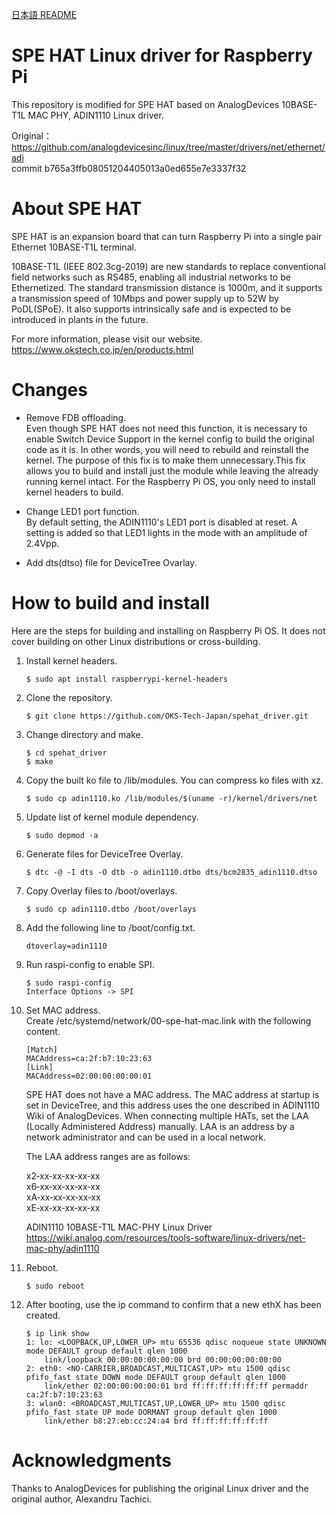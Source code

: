 [日本語 README](https://github.com/OKS-Tech-Japan/spehat_driver/blob/main/README.md)

# SPE HAT Linux driver for Raspberry Pi

This repository is modified for SPE HAT based on AnalogDevices 10BASE-T1L MAC PHY, ADIN1110 Linux driver.

Original：  
https://github.com/analogdevicesinc/linux/tree/master/drivers/net/ethernet/adi  
commit b765a3ffb08051204405013a0ed655e7e3337f32


# About SPE HAT
SPE HAT is an expansion board that can turn Raspberry Pi into a single pair Ethernet 10BASE-T1L terminal.

10BASE-T1L (IEEE 802.3cg-2019) are new standards to replace conventional field networks such as RS485, enabling all industrial networks to be Ethernetized. The standard transmission distance is 1000m, and it supports a transmission speed of 10Mbps and power supply up to 52W by PoDL(SPoE). It also supports intrinsically safe and is expected to be introduced in plants in the future.

For more information, please visit our website.  
https://www.okstech.co.jp/en/products.html

# Changes
- Remove FDB offloading.  
    Even though SPE HAT does not need this function, it is necessary to enable Switch Device Support in the kernel config to build the original code as it is. In other words, you will need to rebuild and reinstall the kernel. The purpose of this fix is to make them unnecessary.This fix allows you to build and install just the module while leaving the already running kernel intact. For the Raspberry Pi OS, you only need to install kernel headers to build.

- Change LED1 port function.  
    By default setting, the ADIN1110's LED1 port is disabled at reset. A setting is added so that LED1 lights in the mode with an amplitude of 2.4Vpp.

- Add dts(dtso) file for DeviceTree Ovarlay.

# How to build and install
Here are the steps for building and installing on Raspberry Pi OS. It does not cover building on other Linux distributions or cross-building.

1. Install kernel headers.
    ```
    $ sudo apt install raspberrypi-kernel-headers
    ```
2. Clone the repository.
    ```
    $ git clone https://github.com/OKS-Tech-Japan/spehat_driver.git
    ```
3. Change directory and make.
    ```
    $ cd spehat_driver
    $ make
    ```
4. Copy the built ko file to /lib/modules. You can compress ko files with xz.
    ```
    $ sudo cp adin1110.ko /lib/modules/$(uname -r)/kernel/drivers/net
    ```
5. Update list of kernel module dependency.
    ```
    $ sudo depmod -a
    ```
6. Generate files for DeviceTree Overlay.
    ```
    $ dtc -@ -I dts -O dtb -o adin1110.dtbo dts/bcm2835_adin1110.dtso
    ```
7. Copy Overlay files to /boot/overlays.
    ```
    $ sudo cp adin1110.dtbo /boot/overlays
    ```
8. Add the following line to /boot/config.txt.
    ```
    dtoverlay=adin1110
    ```
9. Run raspi-config to enable SPI.
    ```
    $ sudo raspi-config
    Interface Options -> SPI
    ```
10. Set MAC address.  
    Create /etc/systemd/network/00-spe-hat-mac.link with the following content.
    ```
    [Match]
    MACAddress=ca:2f:b7:10:23:63
    [Link]
    MACAddress=02:00:00:00:00:01
    ```
    
    SPE HAT does not have a MAC address. The MAC address at startup is set in DeviceTree, and this address uses the one described in ADIN1110 Wiki of AnalogDevices. When connecting multiple HATs, set the LAA (Locally Administered Address) manually. LAA is an address by a network administrator and can be used in a local network.

    The LAA address ranges are as follows:  

    x2‑xx‑xx‑xx‑xx‑xx  
    x6‑xx‑xx‑xx‑xx‑xx  
    xA‑xx‑xx‑xx‑xx‑xx  
    xE‑xx‑xx‑xx‑xx‑xx

    ADIN1110 10BASE-T1L MAC-PHY Linux Driver  
    https://wiki.analog.com/resources/tools-software/linux-drivers/net-mac-phy/adin1110
    

11. Reboot.
    ```
    $ sudo reboot
    ```
12. After booting, use the ip command to confirm that a new ethX has been created.
    ```
    $ ip link show
    1: lo: <LOOPBACK,UP,LOWER_UP> mtu 65536 qdisc noqueue state UNKNOWN mode DEFAULT group default qlen 1000
        link/loopback 00:00:00:00:00:00 brd 00:00:00:00:00:00
    2: eth0: <NO-CARRIER,BROADCAST,MULTICAST,UP> mtu 1500 qdisc pfifo_fast state DOWN mode DEFAULT group default qlen 1000
        link/ether 02:00:00:00:00:01 brd ff:ff:ff:ff:ff:ff permaddr ca:2f:b7:10:23:63
    3: wlan0: <BROADCAST,MULTICAST,UP,LOWER_UP> mtu 1500 qdisc pfifo_fast state UP mode DORMANT group default qlen 1000
        link/ether b8:27:eb:cc:24:a4 brd ff:ff:ff:ff:ff:ff
    ```

# Acknowledgments

Thanks to AnalogDevices for publishing the original Linux driver and the original author, Alexandru Tachici.
